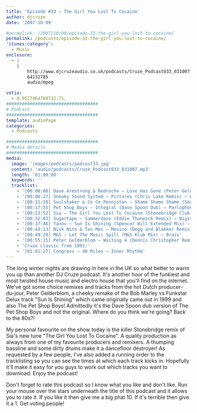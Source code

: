 ```yaml
---
title: 'Episode #33 – The Girl You Lost To Cocaine'
author: djcruze
date: '2007-10-09'

#permalink: /2007/10/09/episode-33-the-girl-you-lost-to-cocaine/
permalink: /podcasts/episode-33-the-girl-you-lost-to-cocaine/
'itunes:category':
  - Music
enclosure:
  - |
    |
        http://www.djcruzeaudio.co.uk/podcasts/Cruze_Podcast033_031007.mp3
        64132785
        audio/mpeg

votio:
  - 8.9577464788732,71,
###################################
# Podcast
###################################
template: audioPage
categories:
  - Podcasts

###################################
# Media details
###################################
media:
  image: 'images/podcasts/podcast33.jpg'
  content: 'audio/podcasts/Cruze_Podcast033_031007.mp3'
  length: '01:00:00'
  keywords: ''
  tracklist:
    - '[00:00:00] Dave Armstrong & Redroche – Love Has Gone (Peter Gelderblom Remix) – Data'
    - '[00:06:27] Sneaky Sound System – Pictures (Chris Lake Remix) – Whack Records'
    - '[00:11:28] Soulshaker & Ce Ce Penniston – Shame Shame Shame (Smax & Gold Remix) – AATW'
    - '[00:17:55] Pet Shop Boys – Integral (Dave Spoon Dub) – Parlophone'
    - '[00:23:52] Sia – The Girl You Lost To Cocaine (Stonebridge Club Mix) – Monkey Puzzle Records'
    - '[00:32:03] Sugartape – Summerdaze (Eddie Thoneick Remix) – Bigstar Records'
    - '[00:37:46] Yanou – Sun Is Shining (Spencer Hill Extended Mix) – AATW'
    - '[00:43:13] Nick Nite & Tex Mex – Mexico (Degg and Blakker Remix) – Muschi Tunes'
    - '[00:49:20] M&S – Let The Music Spill (M&S Klub Mix) – Brass'
    - '[00:55:15] Peter Gelderblom – Waiting 4 (Dennis Christopher Remix) – Data'
    - 'Cruze classic from 1991:'
    - '[01:01:27] Congress – 40 Miles – Inner Rhythm'
---
```


The long winter nights are drawing in here in the UK so what better to warm you up than another DJ Cruze podcast. It's another hour of the funkiest and most twisted house music and electro house that you'll find on the internet. We've got some choice remixes and tracks from the hot Dutch producer-du-jour, Peter Gelderblom, a cheeky remake of the Bob Marley vs Funkstar Delux track "Sun Is Shining" which came originally came out in 1999 and also The Pet Shop Boys! Admittedly it's the Dave Spoon dub version of The Pet Shop Boys and not the original. Where do you think we're going? Back to the 80s?!

My personal favourite on the show today is the killer Stonebridge remix of Sia's new tune "The Girl You Lost To Cocaine". A quality production as always from one of my favourite producers and remixers. A thumping bassline and some dirty drums make it a dancefloor destroyer! As requested by a few people, I've also added a running order to the tracklisting so you can see the times at which each track kicks in. Hopefully it'll make it easy for you guys to work out which tracks you want to download. Enjoy the podcast!

Don't forget to rate this podcast so I know what you like and don't like. Run your mouse over the stars underneath the title of this podcast and it allows you to rate it. If you like it then give me a big phat 10. If it's terrible then give it a 1. Get voting people!
